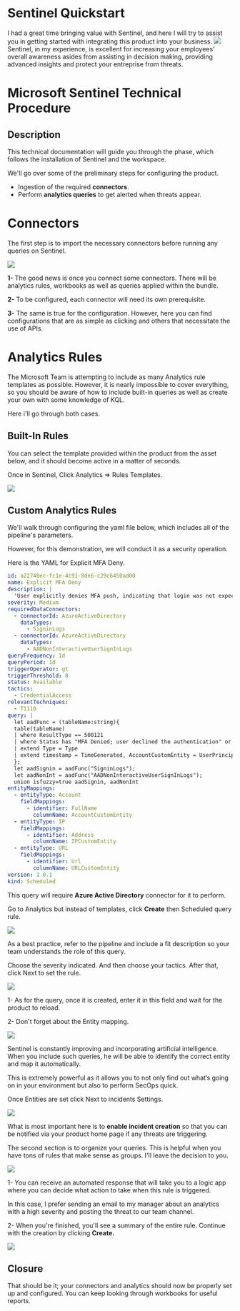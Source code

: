 #  Sentinel Quickstart
I had a great time bringing value with Sentinel, and here I will try to assist you in getting started with integrating this product into your business. 
<img src="assets/TheSentinel.png"  >
Sentinel, in my experience, is excellent for increasing your employees' overall awareness asides from assisting in decision making, providing advanced insights and protect your entreprise from threats.




#  Microsoft Sentinel Technical Procedure
## Description
This technical documentation will guide you through the  phase, which follows the installation of Sentinel and the workspace.

We'll go over some of the preliminary steps for configuring the product.

- Ingestion of the required **connectors**.
- Perform **analytics queries** to get alerted when threats appear.

# Connectors
The first step is to import the necessary connectors before running any queries on Sentinel.

<img src="assets/mainconnectorspage.png"  >

<br>

**1-** The good news is once you connect some connectors. There will be analytics rules, workbooks as well as queries applied within the bundle.

**2-** To be configured, each connector will need its own prerequisite.


**3-** The same is true for the configuration. However, here you can find configurations that are as simple as clicking and others that necessitate the use of APIs.


# Analytics Rules

The Microsoft Team is attempting to include as many Analytics rule templates as possible. However, it is nearly impossible to cover everything, so you should be aware of how to include built-in queries as well as create your own with some knowledge of KQL.


Here i'll go through both cases.

## Built-In Rules

You can select the template provided within the product from the asset below, and it should become active in a matter of seconds.

Once in Sentinel, Click Analytics => Rules Templates.

<img src="assets/analytics1.png"  >


## Custom Analytics Rules
We'll walk through configuring the yaml file below, which includes all of the pipeline's parameters. 

However, for this demonstration, we will conduct it as a security operation.

Here is the YAML for Explicit MFA Deny. 


```yml
id: a22740ec-fc1e-4c91-8de6-c29c6450ad00
name: Explicit MFA Deny
description: |
  'User explicitly denies MFA push, indicating that login was not expected and the account's password may be compromised.'
severity: Medium
requiredDataConnectors:
  - connectorId: AzureActiveDirectory
    dataTypes:
      - SigninLogs
  - connectorId: AzureActiveDirectory
    dataTypes:
      - AADNonInteractiveUserSignInLogs
queryFrequency: 1d
queryPeriod: 1d
triggerOperator: gt
triggerThreshold: 0
status: Available
tactics:
  - CredentialAccess
relevantTechniques:
  - T1110
query: |
  let aadFunc = (tableName:string){
  table(tableName)
  | where ResultType == 500121
  | where Status has "MFA Denied; user declined the authentication" or Status has "MFA denied; Phone App Reported Fraud"
  | extend Type = Type
  | extend timestamp = TimeGenerated, AccountCustomEntity = UserPrincipalName, IPCustomEntity = IPAddress, URLCustomEntity = ClientAppUsed
  };
  let aadSignin = aadFunc("SigninLogs");
  let aadNonInt = aadFunc("AADNonInteractiveUserSignInLogs");
  union isfuzzy=true aadSignin, aadNonInt
entityMappings:
  - entityType: Account
    fieldMappings:
      - identifier: FullName
        columnName: AccountCustomEntity
  - entityType: IP
    fieldMappings:
      - identifier: Address
        columnName: IPCustomEntity
  - entityType: URL
    fieldMappings:
      - identifier: Url
        columnName: URLCustomEntity
version: 1.0.1
kind: Scheduled
```

This query will require **Azure Active Directory** connector for it to perform.

Go to Analytics but instead of templates, click **Create** then Scheduled query rule. 

<img src="assets/Custom ana1.png" >

As a best practice, refer to the pipeline and include a fit description so your team understands the role of this query.

Choose the severity indicated. And then choose your tactics. After that, click Next to set the rule.

<img src="assets/custom ana2.png"  >

1- As for the query, once it is created, enter it in this field and wait for the product to reload.

2- Don't forget about the Entity mapping.

<img src="assets/custom ana3.png"  >

Sentinel is constantly improving and incorporating artificial intelligence. When you include such queries, he will be able to identify the correct entity and map it automatically.

This is extremely powerful as it allows you to not only find out what’s going on in your environment but also to perform SecOps quick.

Once Entities are set click Next to incidents Settings.

<img src="assets/custom ana4.png"  >

What is most important here is to **enable incident creation** so that you can be notified via your product home page if any threats are triggering.

The second section is to organize your queries. This is helpful when you have tons of rules that make sense as groups. I'll leave the decision to you.

<img src="assets/custom ana5.png"  >

1- You can receive an automated response that will take you to a logic app where you can decide what action to take when this rule is triggered.

In this case, I prefer sending an email to my manager about an analytics with a high severity and posting the threat to our team channel.

2- When you're finished, you'll see a summary of the entire rule. Continue with the creation by clicking **Create.**

<img src="assets/custom ana6.png"  >


## Closure
That should be it; your connectors and analytics should now be properly set up and configured. You can keep looking through workbooks for useful reports.



